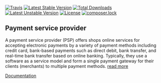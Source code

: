 [![Travis](https://img.shields.io/travis/kosatyi/ipsp-php.svg)]()
[![Latest Stable Version](https://poser.pugx.org/kosatyi/ipsp-php/v/stable)](https://packagist.org/packages/kosatyi/ipsp-php)
[![Total Downloads](https://poser.pugx.org/kosatyi/ipsp-php/downloads)](https://packagist.org/packages/kosatyi/ipsp-php)
[![Latest Unstable Version](https://poser.pugx.org/kosatyi/ipsp-php/v/unstable)](https://packagist.org/packages/kosatyi/ipsp-php)
[![License](https://poser.pugx.org/kosatyi/ipsp-php/license)](https://packagist.org/packages/kosatyi/ipsp-php)
[![composer.lock](https://poser.pugx.org/kosatyi/ipsp-php/composerlock)](https://packagist.org/packages/kosatyi/ipsp-php)

## Payment service provider
A payment service provider (PSP) offers shops online services for accepting electronic payments by a variety of payment methods including credit card, bank-based payments such as direct debit, bank transfer, and real-time bank transfer based on online banking. Typically, they use a software as a service model and form a single payment gateway for their clients (merchants) to multiple payment methods.
[read more](https://en.wikipedia.org/wiki/Payment_service_provider)


[Documentation](https://kosatyi.github.io/ipsp-php/)